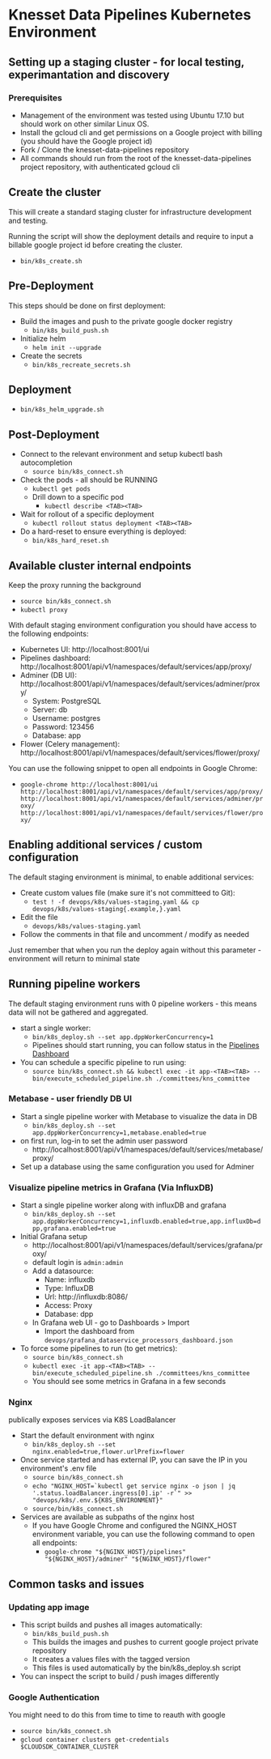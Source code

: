 # Knesset Data Pipelines Kubernetes Environment

## Setting up a staging cluster - for local testing, experimantation and discovery

### Prerequisites

* Management of the environment was tested using Ubuntu 17.10 but should work on other similar Linux OS.
* Install the gcloud cli and get permissions on a Google project with billing (you should have the Google project id)
* Fork / Clone the knesset-data-pipelines repository
* All commands should run from the root of the knesset-data-pipelines project repository, with authenticated gcloud cli

## Create the cluster

This will create a standard staging cluster for infrastructure development and testing.

Running the script will show the deployment details and require to input a billable google project id before creating the cluster.

* `bin/k8s_create.sh`

## Pre-Deployment

This steps should be done on first deployment:

* Build the images and push to the private google docker registry
  * `bin/k8s_build_push.sh`
* Initialize helm
  * `helm init --upgrade`
* Create the secrets
  * `bin/k8s_recreate_secrets.sh`

## Deployment

* `bin/k8s_helm_upgrade.sh`

## Post-Deployment

* Connect to the relevant environment and setup kubectl bash autocompletion
  * `source bin/k8s_connect.sh`
* Check the pods - all should be RUNNING
  * `kubectl get pods`
  * Drill down to a specific pod
    * `kubectl describe <TAB><TAB>`
* Wait for rollout of a specific deployment
  * `kubectl rollout status deployment <TAB><TAB>`
* Do a hard-reset to ensure everything is deployed:
  * `bin/k8s_hard_reset.sh`

## Available cluster internal endpoints

Keep the proxy running the background

* `source bin/k8s_connect.sh`
* `kubectl proxy`

With default staging environment configuration you should have access to the following endpoints:

* Kubernetes UI: http://localhost:8001/ui
* Pipelines dashboard: http://localhost:8001/api/v1/namespaces/default/services/app/proxy/
* Adminer (DB UI): http://localhost:8001/api/v1/namespaces/default/services/adminer/proxy/
  * System: PostgreSQL
  * Server: db
  * Username: postgres
  * Password: 123456
  * Database: app
* Flower (Celery management): http://localhost:8001/api/v1/namespaces/default/services/flower/proxy/

You can use the following snippet to open all endpoints in Google Chrome:

* `google-chrome http://localhost:8001/ui http://localhost:8001/api/v1/namespaces/default/services/app/proxy/ http://localhost:8001/api/v1/namespaces/default/services/adminer/proxy/ http://localhost:8001/api/v1/namespaces/default/services/flower/proxy/`

## Enabling additional services / custom configuration

The default staging environment is minimal, to enable additional services:

* Create custom values file (make sure it's not committeed to Git):
  * `test ! -f devops/k8s/values-staging.yaml && cp devops/k8s/values-staging{.example,}.yaml`
* Edit the file
  * `devops/k8s/values-staging.yaml`
* Follow the comments in that file and uncomment / modify as needed

Just remember that when you run the deploy again without this parameter - environment will return to minimal state

## Running pipeline workers

The default staging environment runs with 0 pipeline workers - this means data will not be gathered and aggregated.

* start a single worker:
  * `bin/k8s_deploy.sh --set app.dppWorkerConcurrency=1`
  * Pipelines should start running, you can follow status in the [Pipelines Dashboard](http://localhost:8001/api/v1/namespaces/default/services/app/proxy/)
* You can schedule a specific pipeline to run using:
  * `source bin/k8s_connect.sh && kubectl exec -it app-<TAB><TAB> -- bin/execute_scheduled_pipeline.sh ./committees/kns_committee`

### Metabase - user friendly DB UI

* Start a single pipeline worker with Metabase to visualize the data in DB
  * `bin/k8s_deploy.sh --set app.dppWorkerConcurrency=1,metabase.enabled=true`
* on first run, log-in to set the admin user password
  * http://localhost:8001/api/v1/namespaces/default/services/metabase/proxy/
* Set up a database using the same configuration you used for Adminer

### Visualize pipeline metrics in Grafana (Via InfluxDB)

* Start a single pipeline worker along with influxDB and grafana
  * `bin/k8s_deploy.sh --set app.dppWorkerConcurrency=1,influxdb.enabled=true,app.influxDb=dpp,grafana.enabled=true`
* Initial Grafana setup
  * http://localhost:8001/api/v1/namespaces/default/services/grafana/proxy/
  * default login is `admin:admin`
  * Add a datasource:
    * Name: influxdb
    * Type: InfluxDB
    * Url: http://influxdb:8086/
    * Access: Proxy
    * Database: dpp
  * In Grafana web UI - go to Dashboards > Import
    * Import the dashboard from `devops/grafana_dataservice_processors_dashboard.json`
* To force some pipelines to run (to get metrics):
  * `source bin/k8s_connect.sh`
  * `kubectl exec -it app-<TAB><TAB> -- bin/execute_scheduled_pipeline.sh ./committees/kns_committee`
  * You should see some metrics in Grafana in a few seconds

### Nginx

publically exposes services via K8S LoadBalancer

* Start the default environment with nginx
  * `bin/k8s_deploy.sh --set nginx.enabled=true,flower.urlPrefix=flower`
* Once service started and has external IP, you can save the IP in you environment's .env file
  * `source bin/k8s_connect.sh`
  * ```echo "NGINX_HOST=`kubectl get service nginx -o json | jq '.status.loadBalancer.ingress[0].ip' -r`" >> "devops/k8s/.env.${K8S_ENVIRONMENT}"```
  * `source/bin/k8s_connect.sh`
* Services are available as subpaths of the nginx host
  * If you have Google Chrome and configured the NGINX_HOST environment variable, you can use the following command to open all endpoints:
    * `google-chrome "${NGINX_HOST}/pipelines" "${NGINX_HOST}/adminer" "${NGINX_HOST}/flower"`

## Common tasks and issues

### Updating app image

* This script builds and pushes all images automatically:
  * `bin/k8s_build_push.sh`
  * This builds the images and pushes to current google project private repository
  * It creates a values files with the tagged version
  * This files is used automatically by the bin/k8s_deploy.sh script
* You can inspect the script to build / push images differently

### Google Authentication

You might need to do this from time to time to reauth with google

* `source bin/k8s_connect.sh`
* `gcloud container clusters get-credentials $CLOUDSDK_CONTAINER_CLUSTER`
